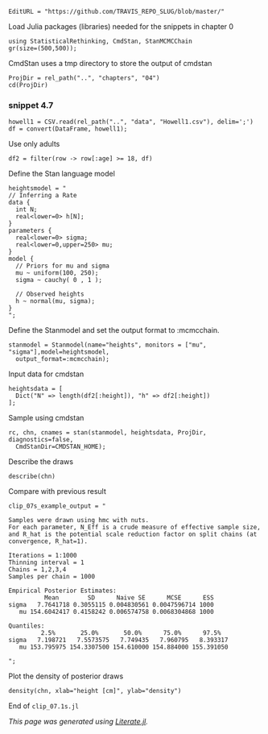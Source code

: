 ```@meta
EditURL = "https://github.com/TRAVIS_REPO_SLUG/blob/master/"
```

Load Julia packages (libraries) needed  for the snippets in chapter 0

```@example clip_07.1s
using StatisticalRethinking, CmdStan, StanMCMCChain
gr(size=(500,500));
```

CmdStan uses a tmp directory to store the output of cmdstan

```@example clip_07.1s
ProjDir = rel_path("..", "chapters", "04")
cd(ProjDir)
```

### snippet 4.7

```@example clip_07.1s
howell1 = CSV.read(rel_path("..", "data", "Howell1.csv"), delim=';')
df = convert(DataFrame, howell1);
```

Use only adults

```@example clip_07.1s
df2 = filter(row -> row[:age] >= 18, df)
```

Define the Stan language model

```@example clip_07.1s
heightsmodel = "
// Inferring a Rate
data {
  int N;
  real<lower=0> h[N];
}
parameters {
  real<lower=0> sigma;
  real<lower=0,upper=250> mu;
}
model {
  // Priors for mu and sigma
  mu ~ uniform(100, 250);
  sigma ~ cauchy( 0 , 1 );

  // Observed heights
  h ~ normal(mu, sigma);
}
";
```

Define the Stanmodel and set the output format to :mcmcchain.

```@example clip_07.1s; continued = true
stanmodel = Stanmodel(name="heights", monitors = ["mu", "sigma"],model=heightsmodel,
  output_format=:mcmcchain);
```

Input data for cmdstan

```@example clip_07.1s
heightsdata = [
  Dict("N" => length(df2[:height]), "h" => df2[:height])
];
```

Sample using cmdstan

```@example clip_07.1s; continued = true
rc, chn, cnames = stan(stanmodel, heightsdata, ProjDir, diagnostics=false,
  CmdStanDir=CMDSTAN_HOME);
```

Describe the draws

```@example clip_07.1s
describe(chn)
```

Compare with previous result

```@example clip_07.1s
clip_07s_example_output = "

Samples were drawn using hmc with nuts.
For each parameter, N_Eff is a crude measure of effective sample size,
and R_hat is the potential scale reduction factor on split chains (at
convergence, R_hat=1).

Iterations = 1:1000
Thinning interval = 1
Chains = 1,2,3,4
Samples per chain = 1000

Empirical Posterior Estimates:
          Mean        SD      Naive SE      MCSE      ESS
sigma   7.7641718 0.3055115 0.004830561 0.0047596714 1000
   mu 154.6042417 0.4158242 0.006574758 0.0068304868 1000

Quantiles:
         2.5%       25.0%       50.0%      75.0%      97.5%
sigma   7.198721   7.5573575   7.749435   7.960795   8.393317
   mu 153.795975 154.3307500 154.610000 154.884000 155.391050

";
```

Plot the density of posterior draws

```@example clip_07.1s
density(chn, xlab="height [cm]", ylab="density")
```

End of `clip_07.1s.jl`

*This page was generated using [Literate.jl](https://github.com/fredrikekre/Literate.jl).*

